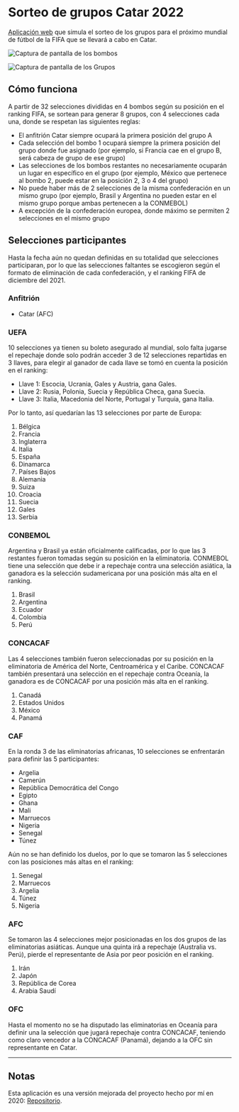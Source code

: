 # Sorteo de grupos Catar 2022

[Aplicación web](https://jsamuelap.github.io/sorteo-catar2022) que simula el sorteo de los grupos para el próximo mundial de fútbol de la FIFA que se llevará a cabo en Catar.

![Captura de pantalla de los bombos](https://github.com/JSamuelAP/sorteo-catar2022/blob/master/images/captura-bombos.png)

![Captura de pantalla de los Grupos](https://github.com/JSamuelAP/sorteo-catar2022/blob/master/images/captura-grupos.png)

## Cómo funciona

A partir de 32 selecciones divididas en 4 bombos según su posición en el ranking FIFA, se sortean para generar 8 grupos, con 4 selecciones cada una, donde se respetan las siguientes reglas:

- El anfitrión Catar siempre ocupará la primera posición del grupo A
- Cada selección del bombo 1 ocupará siempre la primera posición del grupo donde fue asignado (por ejemplo, si Francia cae en el grupo B, será cabeza de grupo de ese grupo)
- Las selecciones de los bombos restantes no necesariamente ocuparán un lugar en específico en el grupo (por ejemplo, México que pertenece al bombo 2, puede estar en la posición 2, 3 o 4 del grupo)
- No puede haber más de 2 selecciones de la misma confederación en un mismo grupo (por ejemplo, Brasil y Argentina no pueden estar en el mismo grupo porque ambas pertenecen a la CONMEBOL)
- A excepción de la confederación europea, donde máximo se permiten 2 selecciones en el mismo grupo

## Selecciones participantes

Hasta la fecha aún no quedan definidas en su totalidad que selecciones participaran, por lo que las selecciones faltantes se escogieron según el formato de eliminación de cada confederación, y el ranking FIFA de diciembre del 2021.

### Anfitrión

- Catar (AFC)

### UEFA

10 selecciones ya tienen su boleto asegurado al mundial, solo falta jugarse el repechaje donde solo podrán acceder 3 de 12 selecciones repartidas en 3 llaves, para elegir al ganador de cada llave se tomó en cuenta la posición en el ranking:

- Llave 1: Escocia, Ucrania, Gales y Austria, gana Gales.
- Llave 2: Rusia, Polonia, Suecia y República Checa, gana Suecia.
- Llave 3: Italia, Macedonia del Norte, Portugal y Turquía, gana Italia.

Por lo tanto, así quedarían las 13 selecciones por parte de Europa:

1. Bélgica
2. Francia
3. Inglaterra
4. Italia
5. España
6. Dinamarca
7. Países Bajos
8. Alemania
9. Suiza
10. Croacia
11. Suecia
12. Gales
13. Serbia

### CONBEMOL

Argentina y Brasil ya están oficialmente calificadas, por lo que las 3 restantes fueron tomadas según su posición en la eliminatoria. CONMEBOL tiene una selección que debe ir a repechaje contra una selección asiática, la ganadora es la selección sudamericana por una posición más alta en el ranking.

1. Brasil
2. Argentina
3. Ecuador
4. Colombia
5. Perú

### CONCACAF

Las 4 selecciones también fueron seleccionadas por su posición en la eliminatoria de América del Norte, Centroamérica y el Caribe. CONCACAF también presentará una selección en el repechaje contra Oceanía, la ganadora es de CONCACAF por una posición más alta en el ranking.

1. Canadá
2. Estados Unidos
3. México
4. Panamá

### CAF

En la ronda 3 de las eliminatorias africanas, 10 selecciones se enfrentarán para definir las 5 participantes:

- Argelia
- Camerún
- República Democrática del Congo
- Egipto
- Ghana
- Mali
- Marruecos
- Nigeria
- Senegal
- Túnez

Aún no se han definido los duelos, por lo que se tomaron las 5 selecciones con las posiciones más altas en el ranking:

1. Senegal
2. Marruecos
3. Argelia
4. Túnez
5. Nigeria

### AFC

Se tomaron las 4 selecciones mejor posicionadas en los dos grupos de las eliminatorias asiáticas. Aunque una quinta irá a repechaje (Australia vs. Perú), pierde el representante de Asia por peor posición en el ranking.

1. Irán
2. Japón
3. República de Corea
4. Arabia Saudí

### OFC

Hasta el momento no se ha disputado las eliminatorias en Oceanía para definir una la selección que jugará repechaje contra CONCACAF, teniendo como claro vencedor a la CONCACAF (Panamá), dejando a la OFC sin representante en Catar.

---

## Notas

Esta aplicación es una versión mejorada del proyecto hecho por mí en 2020: [Repositorio](https://github.com/NoobSammy/sorteo-grupos-catar2022).

